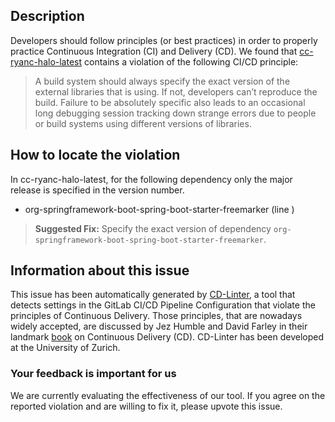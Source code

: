 
## Description
Developers should follow principles (or best practices) in order to properly practice Continuous Integration (CI) and Delivery (CD).
We found that [cc-ryanc-halo-latest](https://gitlab.com/ruibaby/halo/blob/master/.gitlab-ci.yml) contains a violation of the following CI/CD principle:

> A build system should always specify the exact version of the external libraries that is using.
If not, developers can’t reproduce the build. Failure to be absolutely specific also leads to an occasional long debugging session tracking down strange errors due to people or build systems using different versions of libraries.

## How to locate the violation

In cc-ryanc-halo-latest, for the following dependency only the major release is specified in the version number.

* org-springframework-boot-spring-boot-starter-freemarker (line )

> **Suggested Fix:** Specify the exact version of dependency `org-springframework-boot-spring-boot-starter-freemarker`.

## Information about this issue

This issue has been automatically generated by [CD-Linter](https://gitlab.com/Jancso/configuration-analytics), a tool that detects settings in the GitLab CI/CD Pipeline Configuration that violate the principles of Continuous Delivery. Those principles, that are nowadays widely accepted, are discussed by Jez Humble and David Farley in their landmark [book](https://www.oreilly.com/library/view/continuous-delivery-reliable/9780321670250/) on Continuous Delivery (CD). CD-Linter has been developed at the University of Zurich.

### Your feedback is important for us
We are currently evaluating the effectiveness of our tool. If you agree on the reported violation and are willing to fix it, please upvote this issue.